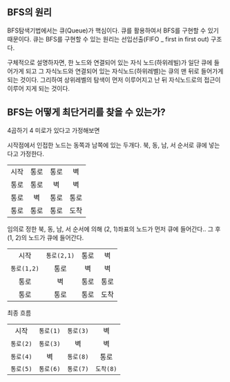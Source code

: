 ## BFS의 원리
BFS탐색기법에서는 큐(Queue)가 핵심이다.
큐를 활용하여서 BFS를 구현할 수 있기 때문이다.
큐는 BFS를 구현할 수 있는 원리는 선입선출(FIFO _ first in first out) 구조다. 

구체적으로 설명하자면, 
한 노드와 연결되어 있는 자식 노드(하위레빌)가 일단 큐에 들어가게 되고 그 자식노드와 연결되어 있는 자식노드(하위레벨)는 큐의 맨 뒤로 들어가게 되는 것이다.
그리하여 상위레벨의 탐색이 먼저 이루어지고 난 뒤 자식노드로의 접근이 이루어 지게 되는 것이다.

## BFS는 어떻게 최단거리를 찾을 수 있는가?
4곱하기 4 미로가 있다고 가정해보면

시작점에서 인접한 노드는 동쪽과 남쪽에 있는 두개다.
북, 동, 남, 서 순서로 큐에 넣는다고 가정한다.


|  |  |   | |
| :-----: | :-----: | :-----: | :-----: |
| 시작 | 통로 | 통로 | 벽 |
| 통로 | 통로 | 벽 | 벽 |
| 통로 | 벽 | 통로 | 통로 |
| 통로 | 통로 | 통로 | 도착|

임의로 정한 북, 동, 남, 서 순서에 의해 (2, 1)좌표의 노드가 먼저 큐에 들어간다.. 그 후 (1, 2)의 노드가 큐에 들어간다.

|  |  |   | |
| :-----: | :-----: | :-----: | :-----: |
| 시작 | `통로(2,1)` | 통로 | 벽 |
| `통로(1,2)` | 통로 | 벽 | 벽 |
| 통로 | 벽 | 통로 | 통로 |
| 통로 | 통로 | 통로 | 도착|

최종 흐름

|  |  |   | |
| :-----: | :-----: | :-----: | :-----: |
| 시작 | `통로(1)` | `통로(3)` | 벽 |
| `통로(2)` | `통로(3)` | 벽 | 벽 |
| `통로(4)` | 벽 | `통로(8)` | 통로 |
| `통로(5)` | `통로(6)` | `통로(7)` | `도착(8)`|